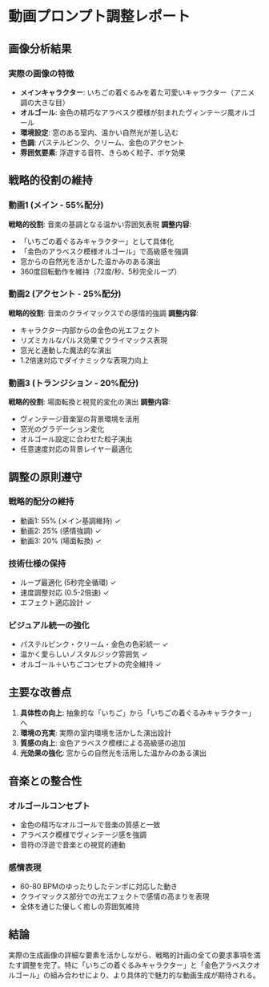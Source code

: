 # 動画プロンプト調整レポート

## 画像分析結果

### 実際の画像の特徴
- **メインキャラクター**: いちごの着ぐるみを着た可愛いキャラクター（アニメ調の大きな目）
- **オルゴール**: 金色の精巧なアラベスク模様が刻まれたヴィンテージ風オルゴール
- **環境設定**: 窓のある室内、温かい自然光が差し込む
- **色調**: パステルピンク、クリーム、金色のアクセント
- **雰囲気要素**: 浮遊する音符、きらめく粒子、ボケ効果

## 戦略的役割の維持

### 動画1 (メイン - 55%配分)
**戦略的役割**: 音楽の基調となる温かい雰囲気表現
**調整内容**:
- 「いちごの着ぐるみキャラクター」として具体化
- 「金色のアラベスク模様オルゴール」で高級感を強調
- 窓からの自然光を活かした温かみのある演出
- 360度回転動作を維持（72度/秒、5秒完全ループ）

### 動画2 (アクセント - 25%配分)
**戦略的役割**: 音楽のクライマックスでの感情的強調
**調整内容**:
- キャラクター内部からの金色の光エフェクト
- リズミカルなパルス効果でクライマックス表現
- 窓光と連動した魔法的な演出
- 1.2倍速対応でダイナミックな表現力向上

### 動画3 (トランジション - 20%配分)
**戦略的役割**: 場面転換と視覚的変化の演出
**調整内容**:
- ヴィンテージ音楽室の背景環境を活用
- 窓光のグラデーション変化
- オルゴール設定に合わせた粒子演出
- 任意速度対応の背景レイヤー最適化

## 調整の原則遵守

### 戦略的配分の維持
- 動画1: 55% (メイン基調維持) ✓
- 動画2: 25% (感情強調) ✓  
- 動画3: 20% (場面転換) ✓

### 技術仕様の保持
- ループ最適化 (5秒完全循環) ✓
- 速度調整対応 (0.5-2倍速) ✓
- エフェクト適応設計 ✓

### ビジュアル統一の強化
- パステルピンク・クリーム・金色の色彩統一 ✓
- 温かく愛らしいノスタルジック雰囲気 ✓
- オルゴール＋いちごコンセプトの完全維持 ✓

## 主要な改善点

1. **具体性の向上**: 抽象的な「いちご」から「いちごの着ぐるみキャラクター」へ
2. **環境の充実**: 実際の室内環境を活かした演出設計
3. **質感の向上**: 金色アラベスク模様による高級感の追加
4. **光効果の強化**: 窓からの自然光を活用した温かみのある演出

## 音楽との整合性

### オルゴールコンセプト
- 金色の精巧なオルゴールで音楽の質感と一致
- アラベスク模様でヴィンテージ感を強調
- 音符の浮遊で音楽との視覚的連動

### 感情表現
- 60-80 BPMのゆったりしたテンポに対応した動き
- クライマックス部分での光エフェクトで感情の高まりを表現
- 全体を通じた優しく癒しの雰囲気維持

## 結論

実際の生成画像の詳細な要素を活かしながら、戦略的計画の全ての要求事項を満たす調整を完了。特に「いちごの着ぐるみキャラクター」と「金色アラベスクオルゴール」の組み合わせにより、より具体的で魅力的な動画生成が期待される。